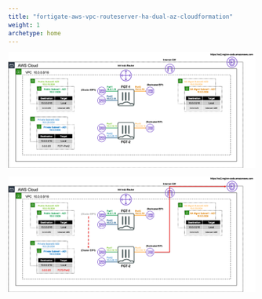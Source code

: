 ```yaml
---
title: "fortigate-aws-vpc-routeserver-ha-dual-az-cloudformation"
weight: 1
archetype: home
---
```


![Example Diagram](fgcp-daz1.png)

![Example Diagram](fgcp-daz2.png)
